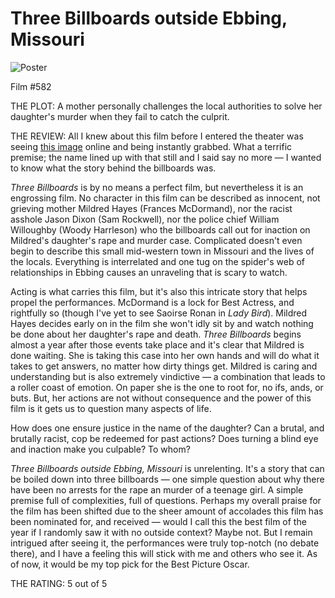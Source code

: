 # Three Billboards outside Ebbing, Missouri

![Poster](https://images-na.ssl-images-amazon.com/images/M/MV5BZTZjYzU2NTktNTdmNi00OTM0LTg5MDgtNGFjOGMzNjY0MDk5XkEyXkFqcGdeQXVyMTMxODk2OTU@._V1_SX675_CR0,0,675,999_AL_.jpg)

Film #582

THE PLOT: A mother personally challenges the local authorities to solve her daughter's murder when they fail to catch the culprit.

THE REVIEW: All I knew about this film before I entered the theater was seeing [this image](https://cdn.vox-cdn.com/uploads/chorus_image/image/56787203/billboard2.0.jpg) online and being instantly grabbed. What a terrific premise; the name lined up with that still and I said say no more — I wanted to know what the story behind the billboards was.

*Three Billboards* is by no means a perfect film, but nevertheless it is an engrossing film. No character in this film can be described as innocent, not grieving mother Mildred Hayes (Frances McDormand), nor the racist asshole Jason Dixon (Sam Rockwell), nor the police chief William Willoughby (Woody Harrleson) who the billboards call out for inaction on Mildred's daughter's rape and murder case. Complicated doesn't even begin to describe this small mid-western town in Missouri and the lives of the locals. Everything is interrelated and one tug on the spider's web of relationships in Ebbing causes an unraveling that is scary to watch.

Acting is what carries this film, but it's also this intricate story that helps propel the performances. McDormand is a lock for Best Actress, and rightfully so (though I've yet to see Saoirse Ronan in *Lady Bird*). Mildred Hayes decides early on in the film she won't idly sit by and watch nothing be done about her daughter's rape and death. *Three Billboards* begins almost a year after those events take place and it's clear that Mildred is done waiting. She is taking this case into her own hands and will do what it takes to get answers, no matter how dirty things get. Mildred is caring and understanding but is also extremely vindictive — a combination that leads to a roller coast of emotion. On paper she is the one to root for, no ifs, ands, or buts. But, her actions are not without consequence and the power of this film is it gets us to question many aspects of life.

How does one ensure justice in the name of the daughter? Can a brutal, and brutally racist, cop be redeemed for past actions? Does turning a blind eye and inaction make you culpable? To whom?

*Three Billboards outside Ebbing, Missouri* is unrelenting. It's a story that can be boiled down into three billboards — one simple question about why there have been no arrests for the rape an murder of a teenage girl. A simple premise full of complexities, full of questions. Perhaps my overall praise for the film has been shifted due to the sheer amount of accolades this film has been nominated for, and received — would I call this the best film of the year if I randomly saw it with no outside context? Maybe not. But I remain intrigued after seeing it, the performances were truly top-notch (no debate there), and I have a feeling this will stick with me and others who see it. As of now, it would be my top pick for the Best Picture Oscar.

THE RATING: 5 out of 5
